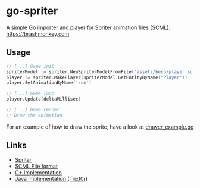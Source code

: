 # go-spriter
A simple Go importer and player for Spriter animation files (SCML). https://brashmonkey.com

## Usage

```go
// [...] Game init
spriterModel := spriter.NewSpriterModelFromFile("assets/hero/player.scml")
player := spriter.MakePlayer(spriterModel.GetEntityByName("Player"))
player.SetAnimationByName('run')

// [...] Game loop
player.Update(deltaMillisec)

// [...] Game render
// Draw the animation
```
For an example of how to draw the sprite, have a look at [drawer_example.go](https://github.com/maxfish/go-spriter/blob/master/drawer_example.go)

## Links
* [Spriter](https://brashmonkey.com)
* [SCML File format](http://www.brashmonkey.com/ScmlDocs/ScmlReference.html)
* [C+ Implementation](https://github.com/lucidspriter/SpriterPlusPlus)
* [Java implementation (Trixt0r)](https://github.com/Trixt0r/spriter)
